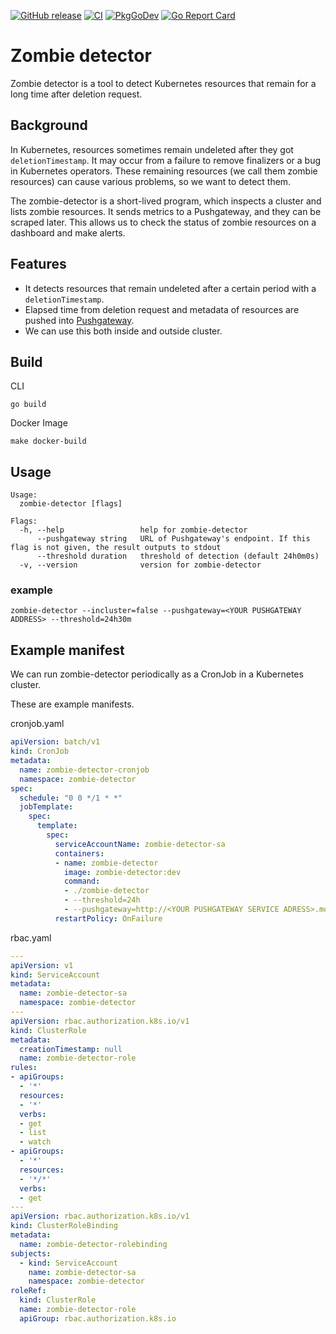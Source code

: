 [![GitHub release](https://img.shields.io/github/release/cybozu-go/zombie-detector.svg?maxAge=60)][releases]
[![CI](https://github.com/cybozu-go/zombie-detector/actions/workflows/ci.yaml/badge.svg)](https://github.com/cybozu-go/zombie-detector/actions/workflows/ci.yaml)
[![PkgGoDev](https://pkg.go.dev/badge/github.com/cybozu-go/zombie-detector?tab=overview)](https://pkg.go.dev/github.com/cybozu-go/zombie-detector?tab=overview)
[![Go Report Card](https://goreportcard.com/badge/github.com/cybozu-go/zombie-detector)](https://goreportcard.com/report/github.com/cybozu-go/zombie-detector)

Zombie detector
============================
Zombie detector is a tool to detect Kubernetes resources that remain for a long time after deletion request.

## Background
In Kubernetes, resources sometimes remain undeleted after they got `deletionTimestamp`.
It may occur from a failure to remove finalizers or a bug in Kubernetes operators.
These remaining resources (we call them zombie resources) can cause various problems, so we want to detect them.

The zombie-detector is a short-lived program, which inspects a cluster and lists zombie resources.
It sends metrics to a Pushgateway, and they can be scraped later.
This allows us to check the status of zombie resources on a dashboard and make alerts.

## Features
- It detects resources that remain undeleted after a certain period with a `deletionTimestamp`.
- Elapsed time from deletion request and metadata of resources are pushed into [Pushgateway](https://github.com/prometheus/pushgateway).
- We can use this both inside and outside cluster.

## Build
CLI
```
go build
```
Docker Image
```
make docker-build
```

## Usage
```
Usage:
  zombie-detector [flags]

Flags:
  -h, --help                 help for zombie-detector
      --pushgateway string   URL of Pushgateway's endpoint. If this flag is not given, the result outputs to stdout
      --threshold duration   threshold of detection (default 24h0m0s)
  -v, --version              version for zombie-detector
```
### example

```
zombie-detector --incluster=false --pushgateway=<YOUR PUSHGATEWAY ADDRESS> --threshold=24h30m
```
[releases]: https://github.com/cybozu-go/zombie-detector/releases

## Example manifest
We can run zombie-detector periodically as a CronJob in a Kubernetes cluster.

These are example manifests.

cronjob.yaml
```yaml
apiVersion: batch/v1
kind: CronJob
metadata:
  name: zombie-detector-cronjob
  namespace: zombie-detector
spec:
  schedule: "0 0 */1 * *"
  jobTemplate:
    spec:
      template:
        spec:
          serviceAccountName: zombie-detector-sa
          containers:
          - name: zombie-detector
            image: zombie-detector:dev
            command:
            - ./zombie-detector
            - --threshold=24h
            - --pushgateway=http://<YOUR PUSHGATEWAY SERVICE ADRESS>.monitoring.svc.cluster.local:9091
          restartPolicy: OnFailure
```
rbac.yaml
```yaml
---
apiVersion: v1
kind: ServiceAccount
metadata:
  name: zombie-detector-sa
  namespace: zombie-detector
---
apiVersion: rbac.authorization.k8s.io/v1
kind: ClusterRole
metadata:
  creationTimestamp: null
  name: zombie-detector-role
rules:
- apiGroups:
  - '*'
  resources:
  - '*'
  verbs:
  - get
  - list
  - watch
- apiGroups:
  - '*'
  resources:
  - '*/*'
  verbs:
  - get
---
apiVersion: rbac.authorization.k8s.io/v1
kind: ClusterRoleBinding
metadata:
  name: zombie-detector-rolebinding
subjects:
  - kind: ServiceAccount
    name: zombie-detector-sa
    namespace: zombie-detector
roleRef:
  kind: ClusterRole
  name: zombie-detector-role
  apiGroup: rbac.authorization.k8s.io

```
